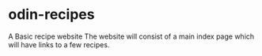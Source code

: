 # odin-recipes
A Basic recipe website
The website will consist of a main index page which will have links to a few recipes.